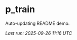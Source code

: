 # p_train

Auto-updating README demo.

<!--START_SECTION:status-->
_Last run: 2025-09-26 11:16 UTC_
<!--END_SECTION:status-->













































































































































































































































































































































































































































































































































































































































































































































































































































































